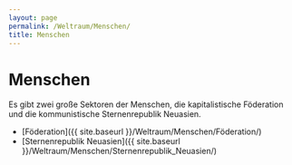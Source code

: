 ```yaml
---
layout: page
permalink: /Weltraum/Menschen/
title: Menschen
---
```


# Menschen

Es gibt zwei große Sektoren der Menschen, die kapitalistische Föderation und die kommunistische Sternenrepublik Neuasien.

- [Föderation]({{ site.baseurl }}/Weltraum/Menschen/Föderation/)
- [Sternenrepublik Neuasien]({{ site.baseurl }}/Weltraum/Menschen/Sternenrepublik_Neuasien/)
